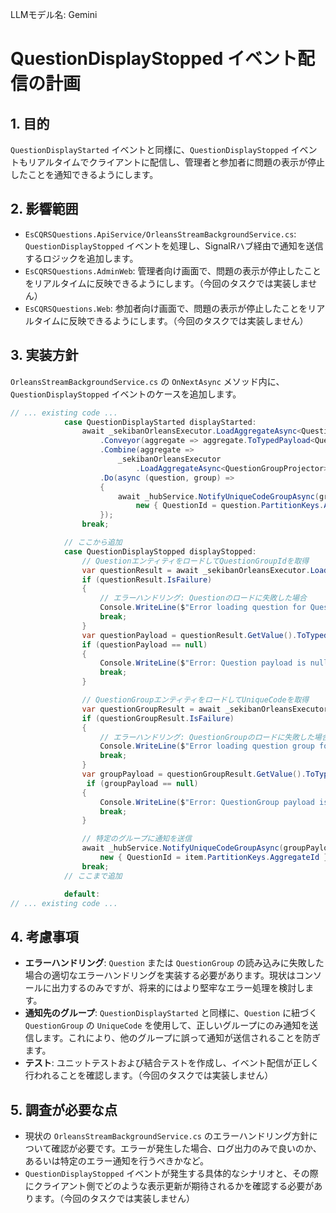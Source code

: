 LLMモデル名: Gemini

# QuestionDisplayStopped イベント配信の計画

## 1. 目的

`QuestionDisplayStarted` イベントと同様に、`QuestionDisplayStopped` イベントもリアルタイムでクライアントに配信し、管理者と参加者に問題の表示が停止したことを通知できるようにします。

## 2. 影響範囲

- `EsCQRSQuestions.ApiService/OrleansStreamBackgroundService.cs`: `QuestionDisplayStopped` イベントを処理し、SignalRハブ経由で通知を送信するロジックを追加します。
- `EsCQRSQuestions.AdminWeb`: 管理者向け画面で、問題の表示が停止したことをリアルタイムに反映できるようにします。（今回のタスクでは実装しません）
- `EsCQRSQuestions.Web`: 参加者向け画面で、問題の表示が停止したことをリアルタイムに反映できるようにします。（今回のタスクでは実装しません）

## 3. 実装方針

`OrleansStreamBackgroundService.cs` の `OnNextAsync` メソッド内に、`QuestionDisplayStopped` イベントのケースを追加します。

```csharp
// ... existing code ...
            case QuestionDisplayStarted displayStarted: 
                await _sekibanOrleansExecutor.LoadAggregateAsync<QuestionProjector>(item.PartitionKeys)
                    .Conveyor(aggregate => aggregate.ToTypedPayload<Question>())
                    .Combine(aggregate =>
                        _sekibanOrleansExecutor
                            .LoadAggregateAsync<QuestionGroupProjector>(PartitionKeys.Existing<QuestionGroupProjector>(aggregate.Payload.QuestionGroupId)).Conveyor(group => group.ToTypedPayload<QuestionGroup>()))
                    .Do(async (question, group) =>
                    {
                        await _hubService.NotifyUniqueCodeGroupAsync(group.Payload.UniqueCode, "QuestionDisplayStarted",
                            new { QuestionId = question.PartitionKeys.AggregateId });
                    });
                break;

            // ここから追加
            case QuestionDisplayStopped displayStopped:
                // QuestionエンティティをロードしてQuestionGroupIdを取得
                var questionResult = await _sekibanOrleansExecutor.LoadAggregateAsync<QuestionProjector>(item.PartitionKeys);
                if (questionResult.IsFailure)
                {
                    // エラーハンドリング: Questionのロードに失敗した場合
                    Console.WriteLine($"Error loading question for QuestionDisplayStopped: {item.PartitionKeys.AggregateId}");
                    break;
                }
                var questionPayload = questionResult.GetValue().ToTypedPayload<Question>();
                if (questionPayload == null)
                {
                    Console.WriteLine($"Error: Question payload is null for QuestionDisplayStopped: {item.PartitionKeys.AggregateId}");
                    break;
                }

                // QuestionGroupエンティティをロードしてUniqueCodeを取得
                var questionGroupResult = await _sekibanOrleansExecutor.LoadAggregateAsync<QuestionGroupProjector>(PartitionKeys.Existing<QuestionGroupProjector>(questionPayload.QuestionGroupId));
                if (questionGroupResult.IsFailure)
                {
                    // エラーハンドリング: QuestionGroupのロードに失敗した場合
                    Console.WriteLine($"Error loading question group for QuestionDisplayStopped: {questionPayload.QuestionGroupId}");
                    break;
                }
                var groupPayload = questionGroupResult.GetValue().ToTypedPayload<QuestionGroup>();
                 if (groupPayload == null)
                {
                    Console.WriteLine($"Error: QuestionGroup payload is null for QuestionDisplayStopped: {questionPayload.QuestionGroupId}");
                    break;
                }

                // 特定のグループに通知を送信
                await _hubService.NotifyUniqueCodeGroupAsync(groupPayload.UniqueCode, "QuestionDisplayStopped",
                    new { QuestionId = item.PartitionKeys.AggregateId });
                break;
            // ここまで追加

            default:
// ... existing code ...
```

## 4. 考慮事項

- **エラーハンドリング**: `Question` または `QuestionGroup` の読み込みに失敗した場合の適切なエラーハンドリングを実装する必要があります。現状はコンソールに出力するのみですが、将来的にはより堅牢なエラー処理を検討します。
- **通知先のグループ**: `QuestionDisplayStarted` と同様に、`Question` に紐づく `QuestionGroup` の `UniqueCode` を使用して、正しいグループにのみ通知を送信します。これにより、他のグループに誤って通知が送信されることを防ぎます。
- **テスト**: ユニットテストおよび結合テストを作成し、イベント配信が正しく行われることを確認します。（今回のタスクでは実装しません）

## 5. 調査が必要な点

- 現状の `OrleansStreamBackgroundService.cs` のエラーハンドリング方針について確認が必要です。エラーが発生した場合、ログ出力のみで良いのか、あるいは特定のエラー通知を行うべきかなど。
- `QuestionDisplayStopped` イベントが発生する具体的なシナリオと、その際にクライアント側でどのような表示更新が期待されるかを確認する必要があります。（今回のタスクでは実装しません）
